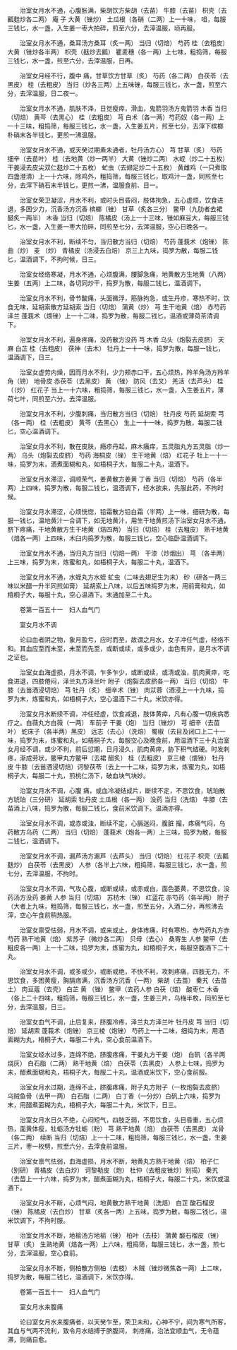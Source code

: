 <!-- { "loadSidebar": true } -->
　　治室女月水不通，心腹胀满，柴胡饮方柴胡（去苗） 牛膝（去苗） 枳壳（去瓤麸炒各二两） 庵 子 大黄（锉炒） 土瓜根（各硝（二两）上一十味， 咀，每服三钱匕，水一盏，入生姜一枣大拍碎，煎至六分，去滓温服，顷再服。

　　治室女月水不通，桑耳汤方桑耳（炙一两） 当归（切焙） 芍药 桂（去粗皮） 大黄（锉炒各半两） 枳壳（麸炒去瓤） 瞿麦穗（各一两）上七味，粗捣筛，每服三钱匕，水一盏，煎至六分，去滓温服，日再。

　　治室女月经不行，腹中 痛，甘草饮方甘草（炙） 芍药（各二两） 白茯苓（去黑皮） 桂（去粗皮） 当归（炒各三两）上五味锉，每服三钱匕，水一盏，煎至六分，去滓温服，日二夜一。

　　治室女月水不通，肌肤不泽，日觉瘦瘁，滑血，鬼箭羽汤方鬼箭羽 木香 当归（切焙） 黄芩（去黑心） 桂（去粗皮） 芎 白术（各一两）芍药奴（各一两）上一十三味，粗捣筛，每服三钱匕，水一盏，入生姜五片，煎至七分，去滓下槟榔 朴硝末各半钱匕，更煎一沸温服。

　　治室女月水不通，或天癸过期素未通者，牡丹汤方心） 芎 甘草（炙） 芍药 细辛（去苗叶） 桂（去地黄（炒一两半） 大黄（锉炒二两） 水蛭（炒二十五枚） 干姜浸去皮尖双仁麸炒二十五枚） 虻虫（去翅足炒二十五枚） 黄雌鸡（一只煮取四盏澄清）上一十六味，除鸡外，粗捣筛，每服三钱匕，取鸡汁一盏，同煎至七分，去滓下硝石末半钱匕，更煎一沸，温服食前、日一。

　　治室女荣卫凝涩，月水不利，或时头目昏闷，肢体拘急，五心虚烦，饮食进退，多困少力，沉香汤方沉香 槟榔（锉） 甘草（炙各三分） 鳖甲（九肋者去裙 醋炙一两半） 木香 当归（切焙） 陈橘皮（汤上一十三味，锉如麻豆大，每服三钱匕，水一盏，入生姜一枣大拍碎，同煎至七分，去滓温服，空心日晚各一。

　　治室女月水不利，断续不匀，当归散方当归（切焙） 芍药 蓬莪术（炮锉） 陈曲（炒） 麦 （炒） 青橘皮（汤浸去白焙） 京三上九味，捣罗为散，每服二钱匕，温酒调下，不拘时候，日三。

　　治室女经络寒凝，月水不通，心烦腹满，腰脚急痛，地黄散方生地黄（八两） 生姜（五两）上二味，各切同炒干，捣罗为散，每服二钱匕，温酒调下。

　　治室女月水不利，骨节酸痛，头面微浮，筋脉拘急，或生丹疹，寒热不时，饮食无味，延胡索散方延胡索 当归（切焙） 蒲黄（炒） 芎 生干地黄（焙） 赤芍药 泽兰 蓬莪术（煨锉）上一十二味，捣罗为散，每服二钱匕，温酒或薄荷茶清调下。

　　治室女月水不利，遍身疼痛，没药散方没药 芎 木香 乌头（炮裂去皮脐） 天麻 白芷 桂（去粗皮） 茯神（去木） 牡丹上一十一味，捣罗为散，每服一钱匕，温酒调下，日三。

　　治室女虚劳内燥，因而月水不利，少力颊赤口干，五心烦热，羚羊角汤方羚羊角（镑） 地骨皮 赤茯苓（去黑皮） 黄 （锉） 防风（去叉） 羌活（去芦头） 桂（（炒） 红花子 当上一十六味，粗捣筛，每服三钱匕，水一盏，入生姜五片，薄荷七叶，同煎至六分。去滓温服。

　　治室女月水不利，少腹刺痛，当归散方当归（切焙） 牡丹皮 芍药 延胡索 芎 （各一两） 桂（去粗皮） 黄芩（去黑心） 生上一十一味，捣罗为散，每服二钱匕，空心温酒调下。

　　治室女月水不利，散在皮肤，瘾疹丹起，麻木瘙痒，五灵脂丸方五灵脂（炒一两） 乌头（炮裂去皮脐） 芍药 海桐皮（锉） 生干地黄（焙） 红花子 牡上一十一味，捣罗为末，酒煮面糊和丸，如梧桐子大，每服二十丸，温酒下。

　　治室女月水滞涩，调顺荣气，姜黄散方姜黄 丁香 当归（切焙） 芍药（各半两）上四味，捣罗为散，每服二钱匕，温酒调下，经水欲来，先服此药，不拘时候。

　　治室女月水滞涩，心烦恍惚，铅霜散方铅白霜（半两）上一味，细研为散，每服一钱匕，温地黄汁一合调下，如无地黄汁，用生干地黄煎汤下治室女月水不通，脐下疼痛，干地黄散方生干地黄（焙四两） 当归（切焙） 桂（去粗皮） 熟干地黄（焙各一两）上四味，木臼内捣罗为散，每服三钱匕，空心临卧温酒调下。

　　治室女月水不通，当归丸方当归（切焙一两） 干漆（炒烟出） 芎 （各半两）上三味，捣罗为末，炼蜜和丸，如梧桐子大，每服二十丸，温酒下。

　　治室女月水不通，水蛭丸方水蛭 虻虫（二味去翅足生为末） 砂（研各一两三味以米醋一升半同煎如膏） 延胡索上八味，以后五味捣罗为末，用前膏和丸，如梧桐子大，每服十丸，空心温酒下。末通加至二十丸。

　　卷第一百五十一　妇人血气门

　　室女月水不调

　　论曰血者阴之物，象月盈亏，应时而至，故谓之月水，女子冲任气虚，经络不和。其血应至而未至，未至而先至，或断或续，或多或少，血色有异，是月水不调之证也。

　　治室女血海虚损，月水不调，乍多乍少，或断或续，或清或浊，肌肉黄瘁，吃食进退，四肢倦闷，泽兰丸方泽兰叶 附子（炮裂去皮脐各一两） 当归（切焙） 牛膝（去苗酒浸切焙） 芎 牡丹（炙） 细辛术（锉） 肉苁蓉（酒浸上一十九味，捣罗为末，炼蜜和丸，如梧桐子大，空心温酒下二十丸，米饮亦得。

　　治室女月水断续不调，冲任经虚，饮食减退，肢体黄瘁，凡有心腹一切疾病悉疗之。白薇丸方白薇（一两） 车前子 干姜（炮） 当归（锉炒） 芎 细辛（去苗叶） 蛇床子（各半两）黑皮） 远志（去心）（洗焙） 蜀椒（去目及闭口上二十一味，捣罗为末，炼蜜和丸，如梧桐子大，每服空心及晚食前，用温酒下三十丸治室女月经不调，或少不利，前后愆期，日月浸久，肌肉黄瘁，胁下积气结硬。时发刺疼，渐成劳状，鳖甲丸方鳖甲（去裙 醋炙） 桂（去粗皮） 京三棱（煨锉） 牡丹皮 牛膝（去苗酒浸切焙）诃黎茯苓（去上一十二味，捣罗为末，炼蜜为丸，如梧桐子大，每服二十丸，煎桃仁汤下，破血块气块妙。

　　治室女月水不调，心腹 痛，或血冷凝结成片，断续不定，不思饮食，琥珀散方琥珀（三分研） 延胡索 牡丹皮 土瓜根（各一两） 没药 当归（洗焙） 牛膝（去苗酒上八味，捣罗为散，每服二钱匕，食前米饮调下。温酒亦得。

　　治室女月水不调，或赤或浊，断续不定，心膈迷闷，腹脏 撮，疼痛气闷，乌药散方乌药（二两） 当归（切焙） 蓬莪术（炮各一两）上三味，捣罗为散，每服二钱匕，温酒调下。

　　治室女月水不调，漏芦汤方漏芦（去芦头） 当归（切焙） 红花子 枳壳（去瓤麸炒） 白茯苓（去黑皮） 人参（各半上六味，粗捣筛，每服三钱匕，水一盏，煎七分，去滓温服，不拘时。

　　治室女月水不调，气攻心腹，或断或续，或赤或白，面色萎黄，不思饮食，没药汤方没药 姜黄 人参 当归（切焙） 苏枋木（锉） 红蓝花 赤芍药（各半两） 附子（大者上九味，粗捣筛，每服三钱匕，水一盏，煎至五分，入酒二分，再煎沸去滓，空心午食前稍热服。

　　治室女禀受怯弱，月水不调，或来或止，身体疼痛，时有寒热，赤芍药丸方赤芍药 熟干地黄（焙） 紫苏子（微炒各二两） 贝母（去心） 桑寄生 人参 鳖甲（去粗皮各一两）上一十二味，捣罗为末，炼蜜为丸，如梧桐子大，每服空腹酒下二十丸。

　　治室女月水不调，或多或少，或断或绝，不快不利，攻刺疼痛，四肢无力，不思饮食，多困黄瘦，胸膈痞满，沉香汤方沉香（一两） 柴胡（去苗） 秦艽（去苗土） 肉豆蔻（去壳） 白芷 黄 （锉） 鳖甲（去药人参 白茯（焙） 酸枣仁 木香（各上二十四味，粗捣筛，每服三钱匕，水一盏，生姜三片，乌梅半枚，同煎至七分，去滓温服，日三。

　　治室女血气不调，止后复来，脐腹冷疼，泽兰丸方泽兰叶 牡丹皮 芎 当归（切焙） 延胡索 蓬莪术（炮锉） 京三棱（炮锉） 芍药上一十二味，细捣为末，用酒面糊为丸，梧桐子大，每服二十丸，空心食前温酒下。

　　治室女经水过多，连绵不绝，脐腹疼痛，干姜丸方干姜（炮） 白矾（各半两烧灰） 白石脂（二两） 熟干地黄（焙） 白茯苓（去黑皮） 人参上七味，捣罗为末，醋煮面糊和丸，梧桐子大，每服二十丸，温酒或米饮下，空心食前服。

　　治室女月水过期，连绵不止，脐腹疼痛，附子丸方附子（一枚炮裂去皮脐） 乌贼鱼骨（去甲一两） 白石脂（二两） 白丁香（一分炒）白矾上六味，捣罗为末，用醋煮面糊为丸，梧桐子大，每服二十丸，米饮下，日三。

　　治室女月水日久不绝，心闷短气，四肢乏弱，不思饮食，头目昏重，五心烦热，面黄体瘦，牡蛎汤方牡蛎（粉） 芎 熟干地黄（焙） 白茯苓（去黑皮） 龙骨（各二两） 续断 当归（切焙）上一十二味，粗捣筛，每服三钱匕，水一盏，生姜三片，枣一枚劈，煎至六分，去滓食前温服。

　　治室女禀气怯弱，血海虚损，月水不断，地黄丸方熟干地黄（焙） 柏子仁（别研） 青橘皮（去白炒） 诃黎勒皮（炮） 杜仲（去粗皮锉炒）别捣） 秦艽（去苗上一十六味，捣罗为末，醋煮面糊为丸，梧桐子大，每服二十丸，米饮或温酒下。

　　治室女月水不断，心烦气闷，地黄散方熟干地黄（洗焙） 白芷 酸石榴皮（锉） 陈橘皮（去白炒） 甘草（炙各一两）上五味，捣罗为散，每服二钱匕，温米饮调下，不拘时服。

　　治室女月水不断，地榆汤方地榆（锉） 柏叶（去枝） 蒲黄 酸石榴皮（锉） 甘草（炙） 生熟地黄（焙各一两）上六味，粗捣筛，每服三钱匕，水一盏，煎七分，去滓温服，空心食前。

　　治室女月水不断，侧柏散方侧柏（去枝） 木贼（锉炒微焦各一两）上二味，捣罗为散，每服二钱匕，温酒调下，米饮亦得。

　　卷第一百五十一　妇人血气门

　　室女月水来腹痛

　　论曰室女月水来腹痛者，以天癸乍至，荣卫未和，心神不宁，间为寒气所客，其血与气两不流利，致令月水结搏于脐腹间， 刺疼痛，治法宜顺血气，无令蕴滞，则痛自愈。

